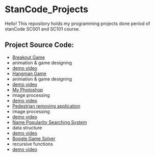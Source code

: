 # StanCode_Projects

Hello!
This repository holds my programming projects done period of stanCode SC001 and SC101 course.

## Project Source Code:
* [Breakout Game](https://github.com/head63/StanCode_Projects/blob/main/Breakout%20Game/breakout.py)
 * animation & game designing
 * [demo video](https://youtu.be/wV_aT5t7_NM) 
* [Hangman Game](https://github.com/head63/StanCode_Projects/blob/main/Hangman%20Game/hangman.py)
 * animation & game designing
 * [demo video](https://youtu.be/7f6p1ynsdkE) 
* [My Photoshop](https://github.com/head63/StanCode_Projects/blob/main/My%20Photoshop/best_photoshop_award.py)
 * image processing
 * [demo video](https://youtu.be/s51e7hgtSbs) 
* [Pedestrian removing application](https://github.com/head63/StanCode_Projects/blob/main/Pedestrian%20removing%20application/stanCodoshop.py)
 * image processing
 * [demo video](https://youtu.be/RkQoxrULBos) 
* [Name Popularity Searching System](https://github.com/head63/StanCode_Projects/blob/main/Name%20Popularity%20Searching%20System/babygraphics.py)
 * data structure
 * [demo video](https://youtu.be/1p4iE4K9WC0) 
* [Boggle Game Solver]()
 * recursive functions
 * [demo video]() 
